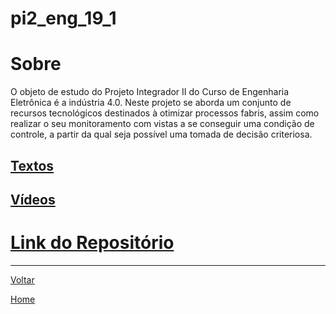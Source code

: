 # pi2\_eng\_19\_1

# Sobre

O objeto de estudo do Projeto Integrador II do Curso de Engenharia Eletrônica é a
indústria 4.0. Neste projeto se aborda um conjunto de recursos tecnológicos destinados à otimizar processos fabris,
assim como realizar o seu monitoramento com vistas a se conseguir uma condição de controle, a partir da qual seja
possível uma tomada de decisão criteriosa.

## [Textos](./textos/index.md)

## [Vídeos](./videos/index.md)

# [Link do Repositório](https://github.com/LPAE/pi2_eng_19_1)

---
[Voltar](./../)

[Home](https://lpae.github.io/)



